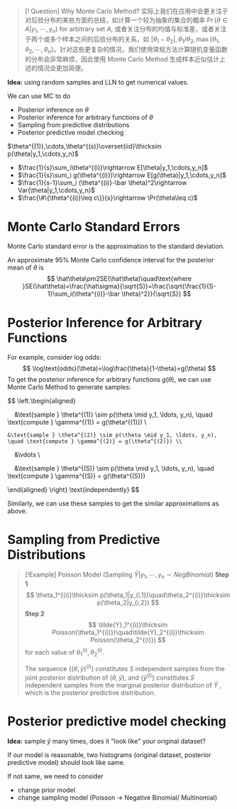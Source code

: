 
>[! Question] Why Monte Carlo Method?
>实际上我们在应用中会更关注于对后验分布的某些方面的总结，如计算一个较为抽象的集合的概率 $\Pr(\theta\in A|y_1,\cdots,y_n)$ for arbitrary set $A$, 或者关注分布的均值与标准差，或者关注于两个或多个样本之间的后验分布的关系，如 $|\theta_1-\theta_2|,\theta_1/\theta_2,\max\{\theta_1,\theta_2,\cdots,\theta_n\}$。针对这些更复杂的情况，我们使用常规方法计算随机变量函数的分布会非常麻烦，因此使用 Monte Carlo Method 生成样本近似估计上述的情况会更加简便。

**Idea:** using random samples and LLN to get numerical values.

We can use MC to do
- Posterior inference on $\theta$
- Posterior inference for arbitrary functions of $\theta$
- Sampling from predictive distributions
- Posterior predictive model checking

$\theta^{(1)},\cdots,\theta^{(s)}\overset{iid}\thicksim p(\theta|y_1,\cdots,y_n)$
- $\frac{1}{s}\sum_i\theta^{(i)}\rightarrow E[\theta|y_1,\cdots,y_n]$
- $\frac{1}{s}\sum_i g(\theta^{(i)})\rightarrow E[g(\theta)|y_1,\cdots,y_n]$
- $\frac{1}{s-1}\sum_i (\theta^{(i)}-\bar \theta)^2\rightarrow Var(\theta|y_1,\cdots,y_n)$
- $\frac{\#\{\theta^{(i)}\leq c\}}{s}\rightarrow \Pr(\theta\leq c)$

# Monte Carlo Standard Errors

Monte Carlo standard error is the approximation to the standard deviation.

An approximate $95\%$ Monte Carlo confidence interval for the posterior mean of $\theta$ is
$$
\hat\theta\pm2SE(\hat\theta)\quad\text{where }SE(\hat\theta)=\frac{\hat\sigma}{\sqrt{S}}=\frac{\sqrt{\frac{1}{S-1}\sum_i(\theta^{(i)}-\bar \theta)^2}}{\sqrt{S}}
$$

# Posterior Inference for Arbitrary Functions

For example, consider log odds:
$$
\log\text{odds}(\theta)=\log\frac{\theta}{1-\theta}=g(\theta)
$$
To get the posterior inference for arbitrary functions $g(\theta)$, we can use Monte Carlo Method to generate samples:

$$
\left.\begin{aligned}

    &\text{sample } \theta^{(1)} \sim p(\theta \mid y_1, \ldots, y_n), \quad \text{compute } \gamma^{(1)} = g(\theta^{(1)}) \\

	&\text{sample } \theta^{(2)} \sim p(\theta \mid y_1, \ldots, y_n), \quad \text{compute } \gamma^{(2)} = g(\theta^{(2)}) \\

    &\vdots \\

    &\text{sample } \theta^{(S)} \sim p(\theta \mid y_1, \ldots, y_n), \quad \text{compute } \gamma^{(S)} = g(\theta^{(S)})

\end{aligned} \right\}
 \text{independently}
$$

Similarly, we can use these samples to get the similar approximations as above.

# Sampling from Predictive Distributions

>[!Example] Poisson Model (Sampling $\tilde Y|y_1,\cdots,y_n\sim NegBinomial$)
>**Step 1**
>$$
>\theta_1^{(i)}\thicksim p(\theta_1|y_{i,1})\quad\theta_2^{(i)}\thicksim p(\theta_2|y_{i,2})
>$$
>**Step 2**
>$$
>\tilde{Y}_1^{(i)}\thicksim Poisson(\theta_1^{(i)})\quad\tilde{Y}_2^{(i)}\thicksim Poisson(\theta_2^{(i)})
>$$
>for each value of $\theta_1^{(i)},\theta_2^{(i)}$.
>
>The sequence $\{(\theta,\tilde y)^{(i)}\}$ constitutes $S$ independent samples from the joint posterior distribution of $(\theta,\tilde y)$, and $\{\tilde y^{(i)}\}$ constitutes $S$ independent samples from the marginal posterior distribution of $\tilde Y$ , which is the posterior predictive distribution.

# Posterior predictive model checking

**Idea:** sample $\tilde{y}$ many times, does it "look like" your original dataset?

If our model is reasonable, two histograms (original dataset, posterior predictive model) should look like same.

If not same, we need to consider
- change prior model
- change sampling model (Poisson $\rightarrow$ Negative Binomial/ Multinomial)